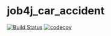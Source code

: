 # job4j_car_accident

[![Build Status](https://app.travis-ci.com/DDobrovolskiy/job4j_car_accident.svg?branch=main)](https://app.travis-ci.com/DDobrovolskiy/job4j_car_accident)
[![codecov](https://codecov.io/gh/DDobrovolskiy/job4j_car_accident/branch/master/graph/badge.svg?token=4PEZ5TA0CF)](https://codecov.io/gh/DDobrovolskiy/job4j_car_accident)